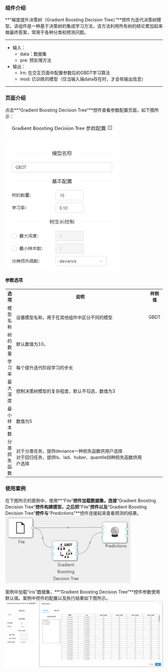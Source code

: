 ### 组件介绍
**“梯度提升决策树（Gradient Boosting Decision Tree）”**控件为迭代决策树模型。该组件是一种基于决策树的集成学习方法，该方法利用所有树的结论累加起来做最终答案，常用于各种分类和预测问题。
<hr/>

- 输入：
  - data：数据集
  - pre: 预处理方法
- 输出：
  - lrn: 在交互页面中配置参数后的GBDT学习算法
  - mod: 已训练的模型（仅当输入端data存在时，才会有输出信息）

<hr/>


### 页面介绍
点击**“Gradient Boosting Decision Tree”**控件查看参数配置页面，如下图所示：  
![param](/img/aistudio/model/gbdt/param.png)

#### 参数选项
<table>
  <tr>
    <th>选项</th>
    <th width="650">说明</th>
    <th>样例值</th>
  </tr>
  <tr>
      <td>模型名称</td> 
      <td>
      设置模型名称，用于在其他组件中区分不同的模型
      </td> 
      <td>GBDT</td>
  </tr>
  <tr>
      <td>树的数量</td> 
      <td>
      默认数值为10。
      </td> 
      <td></td>
  </tr>
  <tr>
    <td>学习率</td> 
    <td>
    每个提升迭代阶段学习的步长
    </td> 
    <td></td>
  </tr>
  <tr>
    <td>最大深度</td> 
    <td>
    控制决策树模型的复杂程度，默认不勾选，数值为3
    </td> 
    <td></td>
  </tr>
  <tr>
    <td>最小样本数</td> 
    <td>
    数值为5
    </td> 
    <td></td>
  </tr>
  <tr>
    <td>分类损失函数</td> 
    <td>
    对于分类任务，提供deviance一种损失函数供用户选择 <br/>
    对于回归任务，提供ls、lad、huber、quantile四种损失函数供用户选择
    </td> 
    <td></td>
  </tr>
</table>

### 使用案例
在下图所示的案例中，使用**“File”**控件加载数据集，连接**“Gradient Boosting Decision Tree”**控件构建模型，之后把**“File”**控件以及**“Gradient Boosting Decision Tree”**控件与**“Predictions”**控件连接起来查看预测的结果。  
![workflow](/img/aistudio/model/gbdt/workflow.png)

案例中加载“iris”数据集，**“Gradient Boosting Decision Tree”**控件参数使用默认值。案例中控件的配置以及执行结果如下图所示。  
![workflow-result](/img/aistudio/model/gbdt/workflow-result.png)